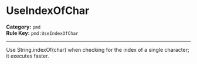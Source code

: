 
# UseIndexOfChar
**Category:** `pmd`<br/>
**Rule Key:** `pmd:UseIndexOfChar`<br/>


-----

Use String.indexOf(char) when checking for the index of a single character; it executes faster.

